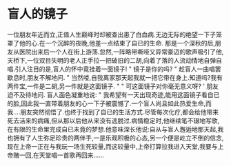 # 盲人的镜子
一位朋友年近而立,正值人生巅峰时却被查出患了白血病.无边无际的绝望一下子笼罩了他的心.在一个沉醉的夜晚,他差一点结束了自已的生命. 
那是一个深秋的后,朋友从医院出来后一个人在街上游荡.忽然,一阵略带嘶哑又异常豪迈的歌声吸引了他,天桥下,一位双目失明的老人正手拉一把破旧的二胡,向着了落的人流动情地自弹自唱.引人注目的是,盲人的怀中竟挂着一面镜子! 
" 镜子是你的吗? " 趁盲人一曲唱罢歇息时,朋友不解地问. 
" 当然喽,自我离家那天起我就一把它带在身上.知道吗?我有两件宝,一件是二胡,另一件就是这面镜子. " 
" 可这面镜子对你毫无意义呀? ' 朋友迫不及待地问. 
盲人面色凝重地说: " 我希望有一天出现奇迹,能用这面镜子看自已的脸,因此我一直带着朋友的心一下子被震憾了.一个盲人尚且如此热爱生命,而我....朋友突然彻悟了.也终于找到了自已的生活方式.尽管每次化疗,都会给他带来死去活来的病痛,但从那以后他从来没有逃脱过.病情稳定时,他继续笔不辍地写歌,在有限的生命里完成自已未竟的梦想.他意味深长他说:自从与盲人邂逅地那天起,我也拥有了人生弥足珍贵的两伴手,一是乐观积极的心态,另一个便是屹立不倒的信念,现在上帝一正在与我玩一场生死较量,而这较量中,上帝打算拉我进入天堂,我要与上帝赌一回,在天堂唱一首歌再回来……
  